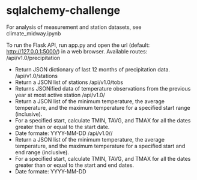 # sqlalchemy-challenge

For analysis of measurement and station datasets, see climate_midway.ipynb

To run the Flask API, run app.py and open the url (default: http://127.0.0.1:5000/) in a web browser.
Available routes:
/api/v1.0/precipitation
  - Return JSON dictionary of last 12 months of precipitation data.
/api/v1.0/stations
  - Return a JSON list of stations
/api/v1.0/tobs
  - Returns JSONified data of temperature observations from the previous year at most active station
/api/v1.0/<start>
  - Return a JSON list of the minimum temperature, the average temperature, and the maximum temperature for a specified start range (inclusive).
  - For a specified start, calculate TMIN, TAVG, and TMAX for all the dates greater than or equal to the start date.
  - Date formate: YYYY-MM-DD
/api/v1.0/<start>/<end>
  - Return a JSON list of the minimum temperature, the average temperature, and the maximum temperature for a specified start and end range (inclusive).
  - For a specified start, calculate TMIN, TAVG, and TMAX for all the dates greater than or equal to the start and end dates.
  - Date formate: YYYY-MM-DD
